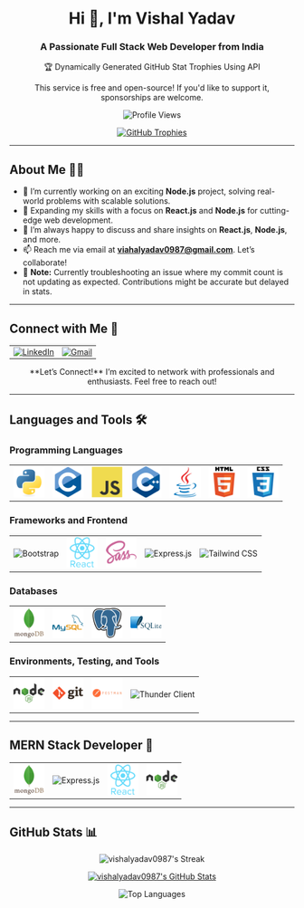 <h1 align="center">Hi 👋, I'm Vishal Yadav</h1>
<h3 align="center">A Passionate Full Stack Web Developer from India</h3>

<div align="center">
  <p>🏆 Dynamically Generated GitHub Stat Trophies Using API</p>
</div>

<p align="center">
  This service is free and open-source! If you'd like to support it, sponsorships are welcome.
</p>

<p align="center">
  <img src="https://img.shields.io/badge/INT__MIN-Profile%20View-blue?style=for-the-badge&labelColor=blue&color=gray" alt="Profile Views" />
</p>

<p align="center">
  <a href="https://github.com/ryo-ma/github-profile-trophy">
    <img src="https://github-profile-trophy.vercel.app/?username=vishalyadav0987&theme=juicyfresh&column=6&rank=SSS,SS,S,AAA,AA,A,B,C,UNKNOWN" alt="GitHub Trophies" />
  </a>
</p>

---

## About Me 👨‍💻

- 🚌 I’m currently working on an exciting **Node.js** project, solving real-world problems with scalable solutions.
- 🎯 Expanding my skills with a focus on **React.js** and **Node.js** for cutting-edge web development.
- 💬 I’m always happy to discuss and share insights on **React.js**, **Node.js**, and more.
- 📫 Reach me via email at **viahalyadav0987@gmail.com**. Let’s collaborate!
- 🚩 **Note:** Currently troubleshooting an issue where my commit count is not updating as expected. Contributions might be accurate but delayed in stats.

---

## Connect with Me 🤝

<table align="center">
  <tr>
    <td align="center">
      <a href="https://linkedin.com/in/vishal-yadav-831049254" target="_blank">
        <img src="https://raw.githubusercontent.com/rahuldkjain/github-profile-readme-generator/master/src/images/icons/Social/linked-in-alt.svg" alt="LinkedIn" height="50" width="55" />
      </a>
    </td>
    <td align="center">
      <a href="mailto:viahalyadav0987@gmail.com" target="_blank">
        <img src="https://static.vecteezy.com/system/resources/previews/020/964/377/original/gmail-mail-icon-for-web-design-free-png.png" alt="Gmail" height="55" width="55" />
      </a>
    </td>
  </tr>
</table>

<p align="center">**Let’s Connect!** I’m excited to network with professionals and enthusiasts. Feel free to reach out!</p>

---

## Languages and Tools 🛠️

### Programming Languages
<table>
  <tr>
    <td align="center"><img src="https://github.com/devicons/devicon/blob/master/icons/python/python-original.svg" title="Python" alt="Python" width="55" height="55"/></td>
    <td align="center"><img src="https://github.com/devicons/devicon/blob/master/icons/c/c-original.svg" title="C" alt="C" width="55" height="55"/></td>
    <td align="center"><img src="https://github.com/devicons/devicon/blob/master/icons/javascript/javascript-original.svg" title="JavaScript" alt="JavaScript" width="55" height="55"/></td>
    <td align="center"><img src="https://raw.githubusercontent.com/devicons/devicon/master/icons/cplusplus/cplusplus-original.svg" alt="C++" width="55" height="55"/></td>
    <td align="center"><img src="https://raw.githubusercontent.com/devicons/devicon/master/icons/java/java-original.svg" alt="Java" width="55" height="55"/></td>
    <td align="center"><img src="https://raw.githubusercontent.com/devicons/devicon/master/icons/html5/html5-original-wordmark.svg" alt="HTML5" width="55" height="55"/></td>
    <td align="center"><img src="https://raw.githubusercontent.com/devicons/devicon/master/icons/css3/css3-original-wordmark.svg" alt="CSS3" width="55" height="55"/></td>
  </tr>
</table>

### Frameworks and Frontend
<table>
  <tr>
    <td align="center"><img src="https://getbootstrap.com/docs/5.3/assets/brand/bootstrap-logo-shadow.png" alt="Bootstrap" width="55" height="55"/></td>
    <td align="center"><img src="https://raw.githubusercontent.com/devicons/devicon/master/icons/react/react-original-wordmark.svg" alt="React" width="55" height="55"/></td>
    <td align="center"><img src="https://raw.githubusercontent.com/devicons/devicon/master/icons/sass/sass-original.svg" alt="SASS" width="55" height="55"/></td>
    <td align="center"><img src="https://vectorified.com/images/express-js-icon-20.png" alt="Express.js" width="55" height="55"/></td>
    <td align="center"><img src="https://raw.githubusercontent.com/tailwindlabs/tailwindcss/HEAD/.github/logo-dark.svg" alt="Tailwind CSS" width="55" height="55"/></td>
  </tr>
</table>

### Databases
<table>
  <tr>
    <td align="center"><img src="https://raw.githubusercontent.com/devicons/devicon/master/icons/mongodb/mongodb-original-wordmark.svg" alt="MongoDB" width="55" height="55"/></td>
    <td align="center"><img src="https://github.com/devicons/devicon/blob/master/icons/mysql/mysql-original-wordmark.svg" title="MySQL" alt="MySQL" width="55" height="55"/></td>
    <td align="center"><img src="https://github.com/devicons/devicon/blob/master/icons/postgresql/postgresql-original.svg" title="PostgreSQL" alt="PostgreSQL" width="55" height="55"/></td>
    <td align="center"><img src="https://github.com/devicons/devicon/blob/master/icons/sqlite/sqlite-original-wordmark.svg" title="SQLite" alt="SQLite" width="55" height="55"/></td>
  </tr>
</table>

### Environments, Testing, and Tools
<table>
  <tr>
    <td align="center"><img src="https://github.com/devicons/devicon/blob/master/icons/nodejs/nodejs-original-wordmark.svg" title="Node.js" alt="Node.js" width="55" height="55"/></td>
    <td align="center"><img src="https://github.com/devicons/devicon/blob/master/icons/git/git-original-wordmark.svg" title="Git" alt="Git" width="55" height="55"/></td>
    <td align="center"><img src="https://github.com/devicons/devicon/blob/master/icons/postman/postman-original-wordmark.svg" title="Postman" alt="Postman" width="55" height="55"/></td>
    <td align="center"><img src="https://raw.githubusercontent.com/thunderclient/thunder-client-support/master/images/thunder-icon.png" title="Thunder Client" alt="Thunder Client" width="55" height="55"/></td>
  </tr>
</table>

---

## MERN Stack Developer 🚀
<table>
  <tr>
    <td align="center"><img src="https://raw.githubusercontent.com/devicons/devicon/master/icons/mongodb/mongodb-original-wordmark.svg" alt="MongoDB" width="55" height="55"/></td>
    <td align="center"><img src="https://vectorified.com/images/express-js-icon-20.png" alt="Express.js" width="55" height="55"/></td>
    <td align="center"><img src="https://raw.githubusercontent.com/devicons/devicon/master/icons/react/react-original-wordmark.svg" alt="React.js" width="55" height="55"/></td>
    <td align="center"><img src="https://github.com/devicons/devicon/blob/master/icons/nodejs/nodejs-original-wordmark.svg" title="Node.js" alt="Node.js" width="55" height="55"/></td>
  </tr>
</table>

---



## GitHub Stats 📊

<p align="center" >
  <img src="https://github-readme-streak-stats.herokuapp.com/?user=vishalyadav0987&theme=highcontrast&hide_border=true" alt="vishalyadav0987's Streak" />
</p>


<p align="center">
<a href="https://awesome-github-stats.azurewebsites.net/index.html??cardType=level&theme=github-dark&preferLogin=false&Text=FFFFFF&Ring=C2CB15&Title=C2CB15&Background=000000&Border=000000">
  <img alt="vishalyadav0987's GitHub Stats" 
       src="https://awesome-github-stats.azurewebsites.net/user-stats/vishalyadav0987?cardType=level&theme=github-dark&preferLogin=false&Text=FFFFFF&Ring=C2CB15&Title=C2CB15&Background=000000&Border=000000" 
       style="width:600px; height:400px" />
</a>

</p>

<p align="center">
  <img src="https://github-readme-stats.vercel.app/api/top-langs/?username=vishalyadav0987&theme=highcontrast&hide_border=true&border_radius=5&card_width=800" alt="Top Languages" />
</p>
